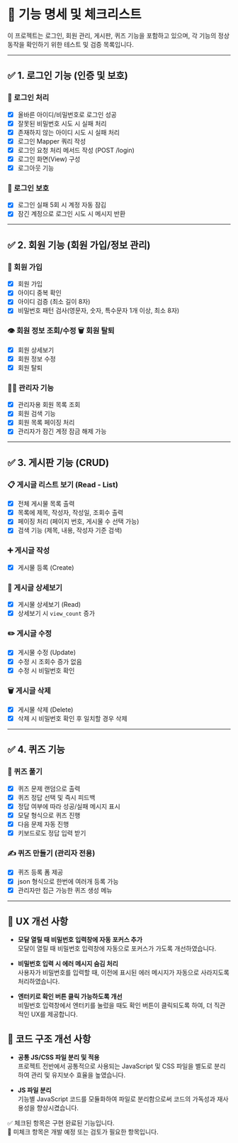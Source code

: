# 📌 기능 명세 및 체크리스트

이 프로젝트는 로그인, 회원 관리, 게시판, 퀴즈 기능을 포함하고 있으며, 각 기능의 정상 동작을 확인하기 위한 테스트 및 검증 목록입니다.

---

## ✅ 1. 로그인 기능 (인증 및 보호)

### 🔐 로그인 처리
- [x] 올바른 아이디/비밀번호로 로그인 성공
- [x] 잘못된 비밀번호 시도 시 실패 처리
- [x] 존재하지 않는 아이디 시도 시 실패 처리
- [x] 로그인 Mapper 쿼리 작성  
- [x] 로그인 요청 처리 메서드 작성 (POST /login)
- [x] 로그인 화면(View) 구성
- [x] 로그아웃 기능

### 🚫 로그인 보호
- [x] 로그인 실패 5회 시 계정 자동 잠김
- [x] 잠긴 계정으로 로그인 시도 시 메시지 반환

---

## ✅ 2. 회원 기능 (회원 가입/정보 관리)

### 👤 회원 가입
- [x] 회원 가입
- [x] 아이디 중복 확인
- [x] 아이디 검증 (최소 길이 8자)
- [x] 비밀번호 패턴 검사(영문자, 숫자, 특수문자 1개 이상, 최소 8자)

### 👁️ 회원 정보 조회/수정 🗑️ 회원 탈퇴
- [x] 회원 상세보기
- [x] 회원 정보 수정
- [x] 회원 탈퇴

### 🧑‍💼 관리자 기능
- [x] 관리자용 회원 목록 조회
- [x] 회원 검색 기능
- [x] 회원 목록 페이징 처리
- [x] 관리자가 잠긴 계정 잠금 해제 가능

---

## ✅ 3. 게시판 기능 (CRUD)

### 📋 게시글 리스트 보기 (Read - List)
- [x] 전체 게시물 목록 출력
- [x] 목록에 제목, 작성자, 작성일, 조회수 출력
- [x] 페이징 처리 (페이지 번호, 게시물 수 선택 가능)
- [x] 검색 기능 (제목, 내용, 작성자 기준 검색)

### ➕ 게시글 작성
- [x] 게시물 등록 (Create)

### 📄 게시글 상세보기
- [x] 게시물 상세보기 (Read)
- [x] 상세보기 시 `view_count` 증가

### ✏️ 게시글 수정
- [x] 게시물 수정 (Update)
- [x] 수정 시 조회수 증가 없음
- [x] 수정 시 비밀번호 확인

### 🗑️ 게시글 삭제
- [x] 게시물 삭제 (Delete)
- [x] 삭제 시 비밀번호 확인 후 일치할 경우 삭제

---

## ✅ 4. 퀴즈 기능

### 🧠 퀴즈 풀기
- [x] 퀴즈 문제 랜덤으로 출력
- [x] 퀴즈 정답 선택 및 즉시 피드백
- [x] 정답 여부에 따라 성공/실패 메시지 표시
- [x] 모달 형식으로 퀴즈 진행
- [x] 다음 문제 자동 진행
- [x] 키보드로도 정답 입력 받기

### ✍️ 퀴즈 만들기 (관리자 전용)
- [x] 퀴즈 등록 폼 제공
- [x] json 형식으로 한번에 여러개 등록 가능
- [x] 관리자만 접근 가능한 퀴즈 생성 메뉴

---

## 🔧 UX 개선 사항

- **모달 열릴 때 비밀번호 입력창에 자동 포커스 추가**  
  모달이 열릴 때 비밀번호 입력창에 자동으로 포커스가 가도록 개선하였습니다.

- **비밀번호 입력 시 에러 메시지 숨김 처리**  
  사용자가 비밀번호를 입력할 때, 이전에 표시된 에러 메시지가 자동으로 사라지도록 처리하였습니다.

- **엔터키로 확인 버튼 클릭 가능하도록 개선**  
  비밀번호 입력창에서 엔터키를 눌렀을 때도 확인 버튼이 클릭되도록 하여, 더 직관적인 UX를 제공합니다.
  
## 📁 코드 구조 개선 사항

- **공통 JS/CSS 파일 분리 및 적용**  
  프로젝트 전반에서 공통적으로 사용되는 JavaScript 및 CSS 파일을 별도로 분리하여 관리 및 유지보수 효율을 높였습니다.

- **JS 파일 분리**  
  기능별 JavaScript 코드를 모듈화하여 파일로 분리함으로써 코드의 가독성과 재사용성을 향상시켰습니다.


✅ 체크된 항목은 구현 완료된 기능입니다.  
📝 미체크 항목은 개발 예정 또는 검토가 필요한 항목입니다.
